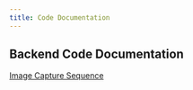 ```yaml
---
title: Code Documentation
---
```


## Backend Code Documentation
[Image Capture Sequence](image-capture-sequence.html)
